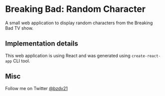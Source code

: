 # Breaking Bad: Random Character

A small web application to display random characters from the Breaking Bad TV show.

## Implementation details

This web application is using React and was generated using `create-react-app` CLI tool.

## Misc

Follow me on Twitter [@bzdv21](https://twitter.com/bzdv21)
